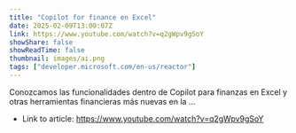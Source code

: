 ```yaml
---
title: "Copilot for finance en Excel"
date: 2025-02-09T13:00:07Z
link: https://www.youtube.com/watch?v=q2gWpv9gSoY
showShare: false
showReadTime: false
thumbnail: images/ai.png
tags: ["developer.microsoft.com/en-us/reactor"]
---
```

Conozcamos las funcionalidades dentro de Copilot para finanzas en Excel y otras herramientas financieras más nuevas en la ...

- Link to article: https://www.youtube.com/watch?v=q2gWpv9gSoY